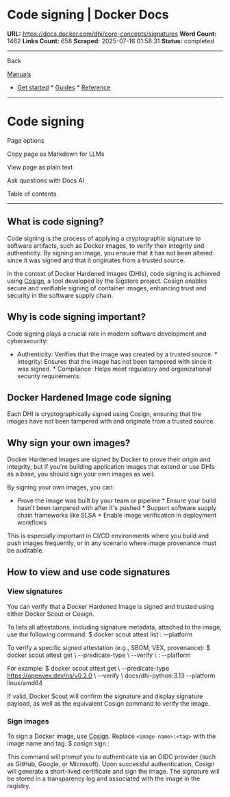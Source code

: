 # Code signing | Docker Docs

**URL:** https://docs.docker.com/dhi/core-concepts/signatures
**Word Count:** 1462
**Links Count:** 658
**Scraped:** 2025-07-16 01:58:31
**Status:** completed

---

Back

[Manuals](https://docs.docker.com/manuals/)

  * [Get started](https://docs.docker.com/get-started/)   * [Guides](https://docs.docker.com/guides/)   * [Reference](https://docs.docker.com/reference/)

* * *

# Code signing

Page options

Copy page as Markdown for LLMs

View page as plain text

Ask questions with Docs AI

Table of contents

* * *

## What is code signing?

Code signing is the process of applying a cryptographic signature to software artifacts, such as Docker images, to verify their integrity and authenticity. By signing an image, you ensure that it has not been altered since it was signed and that it originates from a trusted source.

In the context of Docker Hardened Images \(DHIs\), code signing is achieved using [Cosign](https://docs.sigstore.dev/), a tool developed by the Sigstore project. Cosign enables secure and verifiable signing of container images, enhancing trust and security in the software supply chain.

## Why is code signing important?

Code signing plays a crucial role in modern software development and cybersecurity:

  * Authenticity: Verifies that the image was created by a trusted source.   * Integrity: Ensures that the image has not been tampered with since it was signed.   * Compliance: Helps meet regulatory and organizational security requirements.

## Docker Hardened Image code signing

Each DHI is cryptographically signed using Cosign, ensuring that the images have not been tampered with and originate from a trusted source.

## Why sign your own images?

Docker Hardened Images are signed by Docker to prove their origin and integrity, but if you're building application images that extend or use DHIs as a base, you should sign your own images as well.

By signing your own images, you can:

  * Prove the image was built by your team or pipeline   * Ensure your build hasn't been tampered with after it's pushed   * Support software supply chain frameworks like SLSA   * Enable image verification in deployment workflows

This is especially important in CI/CD environments where you build and push images frequently, or in any scenario where image provenance must be auditable.

## How to view and use code signatures

### View signatures

You can verify that a Docker Hardened Image is signed and trusted using either Docker Scout or Cosign.

To lists all attestations, including signature metadata, attached to the image, use the following command:               $ docker scout attest list <image-name>:<tag> --platform <platform>     

To verify a specific signed attestation \(e.g., SBOM, VEX, provenance\):               $ docker scout attest get \       --predicate-type <predicate-uri> \       --verify \       <image-name>:<tag> --platform <platform>     

For example:               $ docker scout attest get \       --predicate-type https://openvex.dev/ns/v0.2.0 \       --verify \       docs/dhi-python:3.13 --platform linux/amd64     

If valid, Docker Scout will confirm the signature and display signature payload, as well as the equivalent Cosign command to verify the image.

### Sign images

To sign a Docker image, use [Cosign](https://docs.sigstore.dev/). Replace `<image-name>:<tag>` with the image name and tag.               $ cosign sign <image-name>:<tag>     

This command will prompt you to authenticate via an OIDC provider \(such as GitHub, Google, or Microsoft\). Upon successful authentication, Cosign will generate a short-lived certificate and sign the image. The signature will be stored in a transparency log and associated with the image in the registry.
